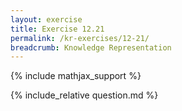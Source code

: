 ```yaml
---
layout: exercise
title: Exercise 12.21
permalink: /kr-exercises/12-21/
breadcrumb: Knowledge Representation
---
```


{% include mathjax_support %}

<div><i class="arrow-up loader" data-chapter="kr-exercises" data-exercise="ex_21" data-rating="0"></i></div>
{% include_relative question.md %}
